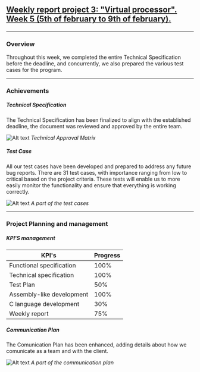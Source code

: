 <h2><u><strong>Weekly report project 3: "Virtual processor". Week 5 (5th of february to 9th of february).</strong></u>

------------------------

<h3>Overview</h3>
Throughout this week, we completed the entire Technical Specification before the deadline, and concurrently, we also prepared the various test cases for the program.

------------------------

<h3>Achievements</h3>

<h5>Technical Specification</h5>

The Technical Specification has been finalized to align with the established deadline, the document was reviewed and approved by the entire team.

![Alt text](/management/image/technical5.png)
*Technical Approval Matrix*

<h5>Test Case</h5>
All our test cases have been developed and prepared to address any future bug reports. There are 31 test cases, with importance ranging from low to critical based on the project criteria. These tests will enable us to more easily monitor the functionality and ensure that everything is working correctly.

![Alt text](/management/image/testCase2.png)
*A part of the test cases*

------------------------

<h3>Project Planning and management</h3>

<h5>KPI'S management </h5>

| KPI's   | Progress |
| -------- | ------- |
| Functional specification  | 100%   |
| Technical specification | 100%   |
| Test Plan| 50%   |
| Assembly-like development | 100%   |
| C language development | 30%  |
| Weekly report  | 75%   |

<h5>Communication Plan</h5>

The Comunication Plan has been enhanced, adding details about how we comunicate as a team and with the client.

![Alt text](/management/image/comPlan.png)
*A part of the communication plan*

